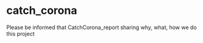 # catch_corona
Please be informed that CatchCorona_report sharing why, what, how we do this project

